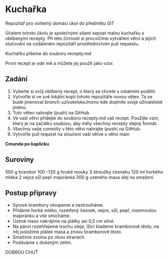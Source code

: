 # Kuchařka
Repozitář pro volitelný domácí úkol do předmětu GIT

Účelem tohoto úkolu je společnými silami sepsat malou kuchařku s oblíbenými recepty. Při této činnosti si procvičíme vytváření větví a jejich slučování na vzdáleném repozitáři prostřednictvím pull requestu.

Kuchařku píšeme do souboru recepty.md

První recept je ode mě a můžete jej použít jako vzor.

## Zadání
1. Vyberte si svůj oblíbený recept, o který se chcete s ostatními podělit.
2. Vytvořte si ve své lokální kopii tohoto repozitáře novou větev. Ta se bude jmenovat _branch-uzivatelskeJmeno_ kde doplníte svoje uživatelské jméno.
3. Tuto větev nahrajte (push) na GitHub.
4. Ve vaší větvi přidejte do souboru recepty.md váš recept. Použijte vzor, který je na začátku souboru, aby měly všechny recepty stejný formát.
5. Všechny vaše commity v této větvi nahrajte (push) na GitHub.
6. Vytvořte pull request na sloučení vaší větve s větví main


**Cmunda po kaplicku**

## Suroviny

500 g brambor
100 –120 g hrubé mouky
3 stroužky česneku
120 ml horkého mléka
2 vejce
sůl
pepř
majoránka
300 g uzeného masa
olej na smažení

## Postup přípravy

* Syrové brambory oloupeme a nastrouháme.
* Přidáme horké mléko, rozetřený česnek, vejce, sůl, pepř, rozemnutou majoránku a vše smícháme.
* Uzené maso nakrájíme na plátky asi 0,5 cm silné.
* Na pánvi rozehřejeme trochu oleje, lžící klademe bramborové těsto, na něj položíme plátek masa a znovu bramborové těsto.
* Smažíme zvolna po obou stranách.
* Podáváme s dušeným zelím.

DOBROU CHUŤ
